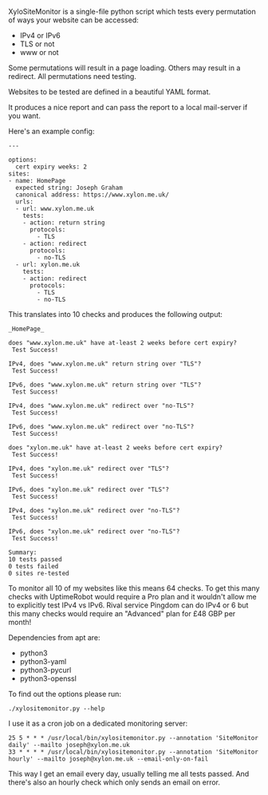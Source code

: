 XyloSiteMonitor is a single-file python script which tests every
permutation of ways your website can be accessed:
- IPv4 or IPv6
- TLS or not
- www or not

Some permutations will result in a page loading. Others may result in
a redirect. All permutations need testing.

Websites to be tested are defined in a beautiful YAML format.

It produces a nice report and can pass the report to a local
mail-server if you want.

Here's an example config:

```
---

options:
  cert expiry weeks: 2
sites:
- name: HomePage
  expected string: Joseph Graham
  canonical address: https://www.xylon.me.uk/
  urls:
  - url: www.xylon.me.uk
    tests:
    - action: return string
      protocols:
        - TLS
    - action: redirect
      protocols:
        - no-TLS
  - url: xylon.me.uk
    tests:
    - action: redirect
      protocols:
        - TLS
        - no-TLS
```

This translates into 10 checks and produces the following output:
```
_HomePage_

does "www.xylon.me.uk" have at-least 2 weeks before cert expiry?
 Test Success!

IPv4, does "www.xylon.me.uk" return string over "TLS"?
 Test Success!

IPv6, does "www.xylon.me.uk" return string over "TLS"?
 Test Success!

IPv4, does "www.xylon.me.uk" redirect over "no-TLS"?
 Test Success!

IPv6, does "www.xylon.me.uk" redirect over "no-TLS"?
 Test Success!

does "xylon.me.uk" have at-least 2 weeks before cert expiry?
 Test Success!

IPv4, does "xylon.me.uk" redirect over "TLS"?
 Test Success!

IPv6, does "xylon.me.uk" redirect over "TLS"?
 Test Success!

IPv4, does "xylon.me.uk" redirect over "no-TLS"?
 Test Success!

IPv6, does "xylon.me.uk" redirect over "no-TLS"?
 Test Success!

Summary:
10 tests passed
0 tests failed
0 sites re-tested
```

To monitor all 10 of my websites like this means 64 checks. To get
this many checks with UptimeRobot would require a Pro plan and it
wouldn't allow me to explicitly test IPv4 vs IPv6. Rival service
Pingdom can do IPv4 or 6 but this many checks would require an
"Advanced" plan for £48 GBP per month!

Dependencies from apt are:
- python3
- python3-yaml
- python3-pycurl
- python3-openssl

To find out the options please run:

```
./xylositemonitor.py --help
```

I use it as a cron job on a dedicated monitoring server:
```
25 5 * * * /usr/local/bin/xylositemonitor.py --annotation 'SiteMonitor daily' --mailto joseph@xylon.me.uk
33 * * * * /usr/local/bin/xylositemonitor.py --annotation 'SiteMonitor hourly' --mailto joseph@xylon.me.uk --email-only-on-fail
```

This way I get an email every day, usually telling me all tests
passed. And there's also an hourly check which only sends an email on
error.
